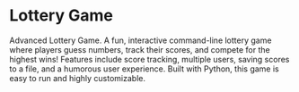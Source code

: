 # Lottery Game
 Advanced Lottery Game. A fun, interactive command-line lottery game where players guess numbers, track their scores, and compete for the highest wins! Features include score tracking, multiple users, saving scores to a file, and a humorous user experience. Built with Python, this game is easy to run and highly customizable.
